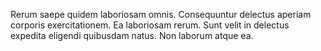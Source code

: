 Rerum saepe quidem laboriosam omnis. Consequuntur delectus aperiam corporis exercitationem. Ea laboriosam rerum. Sunt velit in delectus expedita eligendi quibusdam natus. Non laborum atque ea.